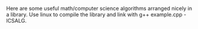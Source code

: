 Here are some useful math/computer science algorithms arranged nicely in a library. Use linux to compile the library and link with g++ example.cpp -lCSALG.

